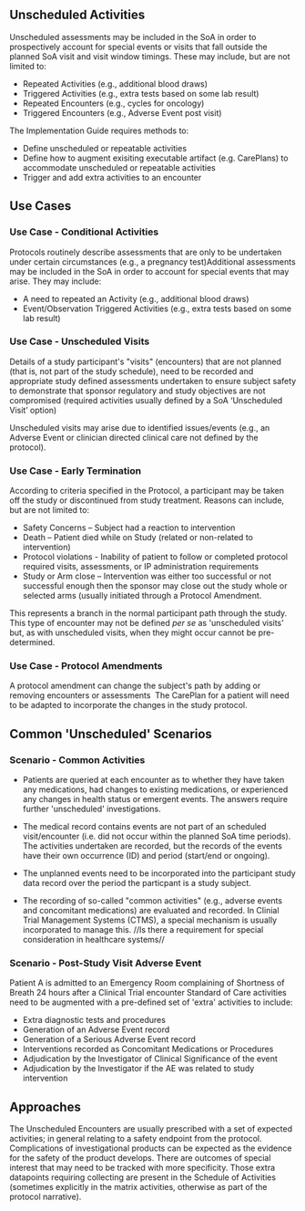 ## Unscheduled Activities

​Unscheduled assessments may be included in the SoA in order to prospectively account for special events or visits that fall outside the planned SoA visit and visit window timings. These may include, but are not limited to: ​

* Repeated Activities (e.g., additional blood draws)​
* Triggered Activities (e.g., extra tests based on some lab result)​
* Repeated Encounters (e.g., cycles for oncology)​
* Triggered Encounters (e.g., Adverse Event post visit)​

The Implementation Guide requires methods to:​
* Define unscheduled or repeatable activities​
* Define how to augment exisiting executable artifact (e.g. CarePlans) to accommodate unscheduled or repeatable activities​
* Trigger and add extra activities to an encounter​

## Use Cases

### Use Case - Conditional Activities

Protocols routinely describe assessments that are only to be undertaken under certain circumstances (e.g., a pregnancy test)​
Additional assessments may be included in the SoA in order to account for special events that may arise. They may include:​
* A need to repeated an Activity (e.g., additional blood draws)​
* Event/Observation Triggered Activities (e.g., extra tests based on some lab result)​

### Use Case - Unscheduled Visits
Details of a study participant's "visits" (encounters) that are not planned (that is, not part of the study schedule), need to be recorded and appropriate study defined assessments undertaken to ensure subject safety to demonstrate that sponsor regulatory and study objectives are not compromised (required activities usually defined by a SoA ‘Unscheduled Visit’ option) ​

Unscheduled visits may arise due to identified issues/events (e.g., an Adverse Event or clinician directed clinical care not defined by the protocol).​

### Use Case - Early Termination​
According to criteria specified in the Protocol, a participant may be taken off the study or discontinued from study treatment. Reasons can include, but are not limited to:​
* Safety Concerns – Subject had a reaction to intervention​
* Death – Patient died while on Study (related or non-related to intervention)
* Protocol violations - Inability of patient to follow or completed protocol required visits, assessments, or IP administration requirements​
* Study or Arm close – Intervention was either too successful or not successful enough then the sponsor may close out the study​ whole or selected arms (usually initiated through a Protocol Amendment.

This represents a branch in the normal participant path through the study. This type of encounter may not be defined *per se* as 'unscheduled visits' but, as with unscheduled visits, when they might occur cannot be pre-determined.

### Use Case - Protocol Amendments

A protocol amendment can change the subject's path by adding or removing encounters or assessments ​
The CarePlan for a patient will need to be adapted to incorporate the changes in the study protocol.

## Common 'Unscheduled' Scenarios 

### Scenario - Common Activities
* Patients are queried at each encounter as to whether they have taken any medications, had changes to existing medications, or experienced any changes in health status or emergent events​. The answers require further 'unscheduled' investigations.

* The medical record contains events are not part of an scheduled visit/encounter (i.e. did not occur within the planned SoA time periods). The activities undertaken are recorded, but the records of the events have their own occurrence (ID) and period (start/end or ongoing)​.

* The unplanned events need to be incorporated into the participant study data record over the period the particpant is a study subject​.

* The recording of so-called "common activities" (e.g., adverse events and concomitant medications) are evaluated and recorded. In Clinial Trial Management Systems (CTMS), a special mechanism is usually incorporated to manage this. //Is there a requirement for special consideration in healthcare systems//

### Scenario - Post-Study Visit Adverse Event

Patient A is admitted to an Emergency Room complaining of Shortness of Breath 24 hours after a Clinical Trial encounter​
Standard of Care activities need to be augmented with a pre-defined set of 'extra' activities to include​:
* Extra diagnostic tests and procedures​
* Generation of an Adverse Event record​
* Generation of a Serious Adverse Event record​
* Interventions recorded as Concomitant Medications or Procedures​
* Adjudication by the Investigator of Clinical Significance​ of the event
* Adjudication by the Investigator if the AE was related to study intervention​

## Approaches
The Unscheduled Encounters are usually prescribed with a set of expected activities; in general relating to a safety endpoint from the protocol.  Complications of investigational products can be expected as the evidence for the safety of the product develops. There are outcomes of special interest that may need to be tracked with more specificity. Those extra datapoints requiring collecting are present in the Schedule of Activities (sometimes explicitly in the matrix activities, otherwise as part of the protocol narrative).